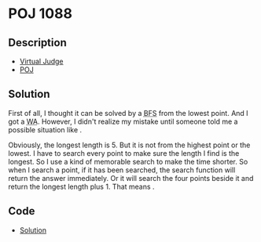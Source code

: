 # POJ 1088

## Description

- [Virtual Judge](https://vjudge.net/problem/POJ-1088)
- [POJ](http://poj.org/problem?id=1088)

## Solution

First of all, I thought it can be solved by a <abbr title="Breadth-First Search">BFS</abbr> from the lowest point. And I got a <abbr title="Wrong Answer">WA</abbr>. However, I didn't realize my mistake until someone told me a possible situation like <data value="m{c{8}l{}c{4}}o{&nbsp;}m{c{9}l{}c{5}}o{&nbsp;}m{c{1}l{}c{6}}o{&nbsp;}m{c{8}l{}c{7}}o{&nbsp;}m{c{8}l{}c{8}}"></data>.

Obviously, the longest length is 5. But it is not from the highest point or the lowest. I have to search every point to make sure the length I find is the longest. So I use a kind of memorable search to make the time shorter. So when I search a point, if it has been searched, the search function will return the answer immediately. Or it will search the four points beside it and return the longest length plus 1. That means <data value="v{length}b{v{x}o{,}v{y}}o{=}o{max}o{(}v{length}b{v{x}o{-}c{1}o{,}v{y}}o{,}v{length}b{v{x}o{,}v{y}o{-}c{1}}o{,}v{length}b{v{x}o{+}c{1}o{,}v{y}}o{,}v{length}b{v{x}o{,}v{y}o{+}c{1}}o{)}o{+}c{1}"></data>.

## Code

- [Solution](POJ.1088.0.cpp)

